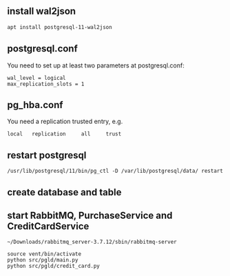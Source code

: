 ## install wal2json
```bash
apt install postgresql-11-wal2json
```

## postgresql.conf
You need to set up at least two parameters at postgresql.conf:

```
wal_level = logical
max_replication_slots = 1
```

## pg_hba.conf
You need a replication trusted entry, e.g.
```
local   replication     all     trust
```

## restart postgresql
```
/usr/lib/postgresql/11/bin/pg_ctl -D /var/lib/postgresql/data/ restart
```

## create database and table

## start RabbitMQ, PurchaseService and CreditCardService

```
~/Downloads/rabbitmq_server-3.7.12/sbin/rabbitmq-server

source vent/bin/activate
python src/pgld/main.py
python src/pgld/credit_card.py
```